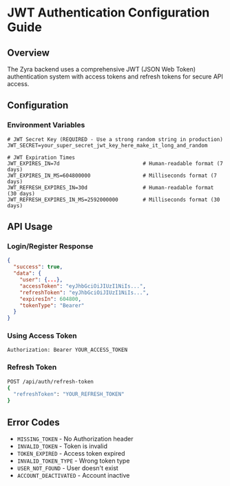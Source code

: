 # JWT Authentication Configuration Guide

## Overview

The Zyra backend uses a comprehensive JWT (JSON Web Token) authentication system with access tokens and refresh tokens for secure API access.

## Configuration

### Environment Variables

```env
# JWT Secret Key (REQUIRED - Use a strong random string in production)
JWT_SECRET=your_super_secret_jwt_key_here_make_it_long_and_random

# JWT Expiration Times
JWT_EXPIRES_IN=7d                           # Human-readable format (7 days)
JWT_EXPIRES_IN_MS=604800000                 # Milliseconds format (7 days)
JWT_REFRESH_EXPIRES_IN=30d                  # Human-readable format (30 days)
JWT_REFRESH_EXPIRES_IN_MS=2592000000        # Milliseconds format (30 days)
```

## API Usage

### Login/Register Response

```json
{
  "success": true,
  "data": {
    "user": {...},
    "accessToken": "eyJhbGciOiJIUzI1NiIs...",
    "refreshToken": "eyJhbGciOiJIUzI1NiIs...",
    "expiresIn": 604800,
    "tokenType": "Bearer"
  }
}
```

### Using Access Token

```http
Authorization: Bearer YOUR_ACCESS_TOKEN
```

### Refresh Token

```bash
POST /api/auth/refresh-token
{
  "refreshToken": "YOUR_REFRESH_TOKEN"
}
```

## Error Codes

- `MISSING_TOKEN` - No Authorization header
- `INVALID_TOKEN` - Token is invalid
- `TOKEN_EXPIRED` - Access token expired
- `INVALID_TOKEN_TYPE` - Wrong token type
- `USER_NOT_FOUND` - User doesn't exist
- `ACCOUNT_DEACTIVATED` - Account inactive

